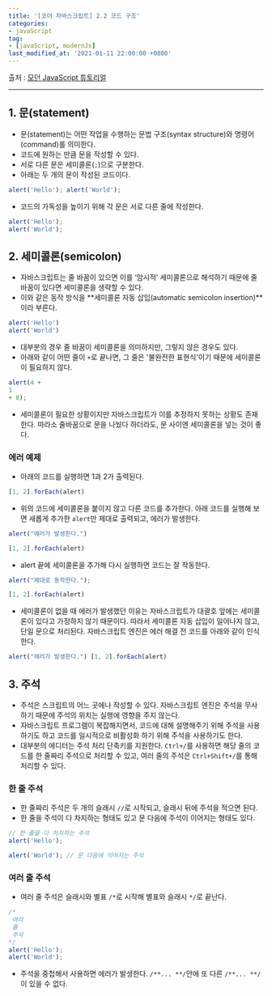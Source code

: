 ```yaml
---
title: '[코어 자바스크립트] 2.2 코드 구조'
categories:
- javaScript
tag:
- [javaScript, modernJs]
last_modified_at: '2021-01-11 22:00:00 +0800'
---
```


출처 : [모던 JavaScript 튜토리얼](https://ko.javascript.info/)

---

## 1. 문(statement)

- 문(statement)는 어떤 작업을 수행하는 문법 구조(syntax structure)와 명령어(command)를 의미한다.
- 코드에 원하는 만큼 문을 작성할 수 있다.
- 서로 다른 문은 세미콜론(`;`)으로 구분한다.
- 아래는 두 개의 문이 작성된 코드이다.

```jsx
alert('Hello'); alert('World');
```

- 코드의 가독성을 높이기 위해 각 문은 서로 다른 줄에 작성한다.

```jsx
alert('Hello'); 
alert('World');
```

## 2. 세미콜론(semicolon)

- 자바스크립트는 줄 바꿈이 있으면 이를 ‘암시적’ 세미콜론으로 해석하기 때문에 줄바꿈이 있다면 세미콜론을 생략할 수 있다.
- 이와 같은 동작 방식을 **세미콜론 자동 삽입(automatic semicolon insertion)**이라 부른다.

```jsx
alert('Hello') 
alert('World')
```

- 대부분의 경우 줄 바꿈이 세미콜론을 의미하지만, 그렇지 않은 경우도 있다.
- 아래와 같이 어떤 줄이 `+`로 끝나면, 그 줄은 '불완전한 표현식'이기 때문에 세미콜론이 필요하지 않다.

```jsx
alert(4 +
1
+ 8);
```

- 세미콜론이 필요한 상황이지만 자바스크립트가 이를 추정하지 못하는 상황도 존재한다. 따라소 줄바꿈으로 문을 나눴다 하더라도, 문 사이엔 세미콜론을 넣는 것이 좋다.

### 에러 예제

- 아래의 코드를 실행하면 1과 2가 출력된다.

```jsx
[1, 2].forEach(alert)
```

- 위의 코드에 세미콜론을 붙이지 않고 다른 코드를 추가한다. 아래 코드를 실행해 보면 새롭게 추가한 `alert`만 제대로 출력되고, 에러가 발생한다.

```jsx
alert("에러가 발생한다.")

[1, 2].forEach(alert)
```

- alert 끝에 세미콜론을 추가해 다시 실행하면 코드는 잘 작동한다.

```jsx
alert("제대로 동작한다.");

[1, 2].forEach(alert)
```

- 세미콜론이 없을 때 에러가 발생했던 이유는 자바스크립트가 대괄호 앞에는 세미콜론이 있다고 가정하지 않기 때문이다. 따라서 세미콜론 자동 삽입이 일어나지 않고, 단일 문으로 처리된다. 자바스크립트 엔진은 에러 해결 전 코드를 아래와 같이 인식한다.

```jsx
alert("에러가 발생한다.") [1, 2].forEach(alert)
```

## 3. 주석

- 주석은 스크립트의 어느 곳에나 작성할 수 있다. 자바스크립트 엔진은 주석을 무사하기 때문에 주석의 위치는 실행에 영향을 주지 않는다.
- 자바스크립트 프로그램이 복잡해지면서, 코드에 대해 설명해주기 위해 주석을 사용하기도 하고 코드를 일시적으로 비활성화 하기 위해 주석을 사용하기도 한다.
- 대부분의 에디터는 주석 처리 단축키를 지원한다. `Ctrl+/`를 사용하면 해당 줄의 코드를 한 줄짜리 주석으로 처리할 수 있고, 여러 줄의 주석은 `Ctrl+Shift+/`를 통해 처리할 수 있다.

### 한 줄 주석

- 한 줄짜리 주석은 두 개의 슬래시 `//`로 시작되고, 슬래시 뒤에 주석을 적으면 된다.
- 한 줄을 주석이 다 차지하는 형태도 있고 문 다음에 주석이 이어지는 형태도 있다.

```jsx
// 한 줄을 다 차지하는 주석
alert('Hello');

alert('World'); // 문 다음에 이어지는 주석
```

### 여러 줄 주석

- 여러 줄 주석은 슬래시와 별표 `/*`로 시작해 별표와 슬래시 `*/`로 끝난다.

```jsx
/* 
 여러
 줄
 주석
*/
alert('Hello');
alert('World');
```

- 주석을 중첩해서 사용하면 에러가 발생한다. `/**... **/`안에 또 다른 `/**... **/`이 있을 수 없다.